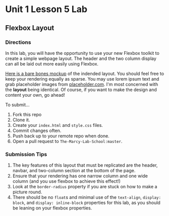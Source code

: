 # Unit 1 Lesson 5 Lab
## Flexbox Layout

### Directions
In this lab, you will have the opportunity to use your new Flexbox toolkit to create a simple webpage layout. The header and the two column display can all be laid out more easily using Flexbox.

[Here is a bare bones mockup](https://www.figma.com/file/w6nbsyA7erIc5StSGprifz/Flexbox-Lab-Mockup?node-id=1%3A2) of the indended layout. You should feel free to keep your rendering equally as sparse. You may use lorem ipsum text and grab placeholder images from [placeholder.com](https://placeholder.com/). I'm most concerned with the **layout** being identical. Of course, if you want to make the design and content your own, go ahead!

To submit...
1. Fork this repo
2. Clone it.
3. Create your `index.html` and `style.css` files.
4. Commit changes often.
5. Push back up to your remote repo when done.
6. Open a pull request to `The-Marcy-Lab-School:master`.

### Submission Tips
1. The key features of this layout that must be replicated are the header, navbar, and two-column section at the bottom of the page.
2. Ensure that your rendering has one narrow column and one wide column (and you use flexbox to achieve this effect!)
3. Look at the `border-radius` property if you are stuck on how to make a picture round.
4. There should be no `float`s and minimal use of the `text-align`, `display: block`, and `display: inline-block` properties for this lab, as you should be leaning on your flexbox properties.
